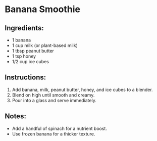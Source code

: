 # Banana Smoothie

## Ingredients:
- 1 banana
- 1 cup milk (or plant-based milk)
- 1 tbsp peanut butter
- 1 tsp honey
- 1/2 cup ice cubes

## Instructions:
1. Add banana, milk, peanut butter, honey, and ice cubes to a blender.
2. Blend on high until smooth and creamy.
3. Pour into a glass and serve immediately.

## Notes:
- Add a handful of spinach for a nutrient boost.
- Use frozen banana for a thicker texture.